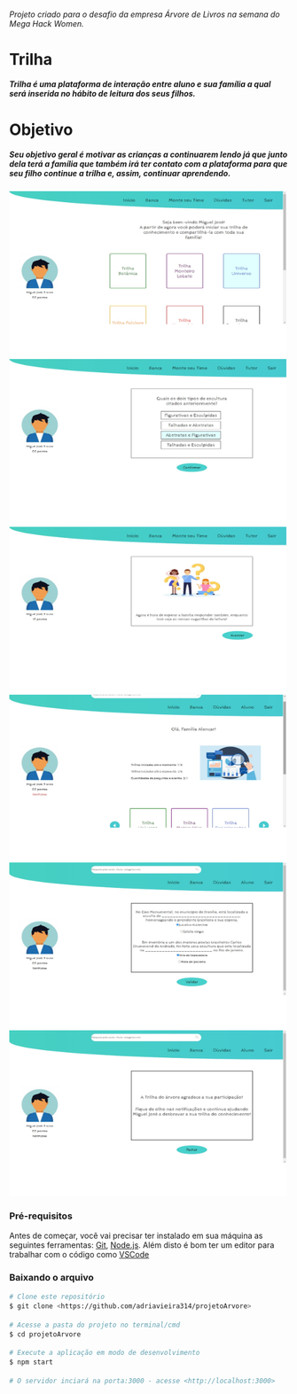 ###### Projeto criado para o desafio da empresa Árvore de Livros na semana do Mega Hack Women.

# Trilha
##### Trilha é uma plataforma de interação entre aluno e sua família a qual será inserida no hábito de leitura dos seus filhos.

# Objetivo
##### Seu objetivo geral é motivar as crianças a continuarem lendo já que junto dela terá a família que também irá ter contato com a plataforma para que seu filho continue a trilha e, assim, continuar aprendendo.

<img src='src/assets/home_aluno.jpg' alt='Home Aluno' width='500px' height='300px' />
<img src='src/assets/trilha_aluno.jpg' alt='Trilha Aluno' width='500px' height='300px' />
<img src='src/assets/tela_de_espera_aluno.jpg' alt='Trilha Aluno' width='500px' height='300px' />
<img src='src/assets/home_tutor.jpg' alt='Trilha Aluno' width='500px' height='300px' />
<img src='src/assets/pergunta_tutor.jpg' alt='Trilha Aluno' width='500px' height='300px' />
<img src='src/assets/validacao_tutor.jpg' alt='Trilha Aluno' width='500px' height='300px' />

### Pré-requisitos

Antes de começar, você vai precisar ter instalado em sua máquina as seguintes ferramentas:
[Git](https://git-scm.com), [Node.js](https://nodejs.org/en/). 
Além disto é bom ter um editor para trabalhar com o código como [VSCode](https://code.visualstudio.com/)

### Baixando o arquivo

```bash
# Clone este repositório
$ git clone <https://github.com/adriavieira314/projetoArvore>

# Acesse a pasta do projeto no terminal/cmd
$ cd projetoArvore

# Execute a aplicação em modo de desenvolvimento
$ npm start

# O servidor inciará na porta:3000 - acesse <http://localhost:3000>
```

